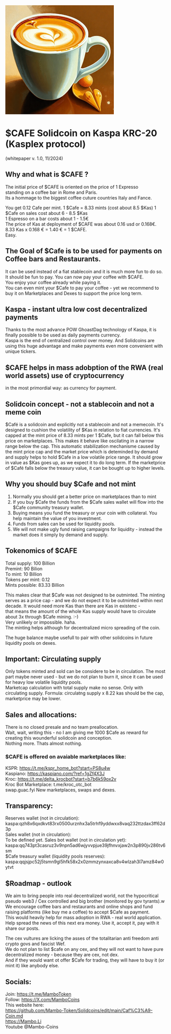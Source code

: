 <img src="https://raw.githubusercontent.com/Mambo-Token/Solidcoins/refs/heads/main/logos/CafeLogo.png" width="340" height="340">

# $CAFE Solidcoin on Kaspa KRC-20 (Kasplex protocol)
(whitepaper v. 1.0, 11/2024)

## Why and what is $CAFE ?

The initial price of $CAFE is oriented on the price of 1 Expresso  
standing on a coffee bar in Rome and Paris.  
Its a hommage to the biggest coffee cuture countries Italy and Fance.  

You get 0.12 Cafe per mint.
1 $Cafe = 8.33 mints  (cost about 8.5 $Kas)
1 $Cafe on sales cost about 6 - 8.5 $Kas  
1 Espresso on a bar costs about 1 - 1.5€  
The price of Kas at deployment of $CAFE was about 0.16 usd or 0.168€.  
8.33 Kas x 0.168 € = 1.40 € = 1 $CAFE.  
Easy.

## The Goal of $Cafe is to be used for payments on Coffee bars and Restaurants.  
It can be used instead of a fiat stablecoin and it is much more fun to do so.  
It should be fun to pay. You can now pay your coffee with $CAFE.  
You enjoy your coffee already while paying it.  
You can even mint your $Cafe to pay your coffee - yet we recommend to buy it on Marketplaces and Dexes to support the price long term.  

## Kaspa - instant ultra low cost decentralized payments
Thanks to the most advance POW GhoastDag technology of Kaspa, it is finally possible to be used as daily payments currency.  
Kaspa is the end of centralized control over money.
And Solidcoins are using this huge advantage and make payments even more convenient with unique tickers.

## $CAFE helps in mass adobption of the RWA (real world assets) use of cryptocurrency
in the most primordial way: as currency for payment.

## Solidcoin concept - not a stablecoin and not a meme coin  
$Café is a solidcoin and explicitly not a stablecoin and not a memecoin.
It's designed to cushion the volatility of $Kas in relation to fiat currencies.
It's capped at the mint price of 8.33 mints per 1 $Cafe,
but it can fall below this price on marketplaces. 
This makes it behave like oscilating in a narrow range below the cap.
This automatic stabilization mechanisme caused by the mint price cap and the market price which is deteminded by demand and supply helps to hold $Cafe in a low volatile price range.
It should grow in value as $Kas goes up, as we expect it to do long term.
If the marketprice of $Café falls below the treasury value, it can be bought up to higher levels.

## Why you should buy $Cafe and not mint
1. Normally you should get a better price on marketplaces than to mint
2. If you buy $Cafe the funds from the $Cafe sales wallet will flow into the $Cafe community treasury wallet.
3. Buying means you fund the treasury or your coin with collateral. You help maintain the value of you investment.
4. Funds from sales can be used for liquidity pools.
5. We will not make ugly fund raising campaigns for liquidity - instead the market does it simply by demand and supply.

## Tokenomics of $CAFE
Total supply: 100 Billion  
Premint: 90 Bilion  
To mint: 10 Billion  
Tokens per mint: 0.12  
Mints possible: 83.33 Billion  

This makes clear that $Cafe was not designed to be outminted. 
The minting serves as a price cap - and we do not expect it to be outminted within next decade. 
It would need more Kas than there are Kas in existenc -  
that means the amount of the whole Kas supply would have to circulate about 3x through $Cafe mining. :-)  
Very unlikely or impossible. haha.  
The minting helps although for decentralized micro spreading of the coin.  

The huge balance maybe usefull to pair with other solidcoins in future liquidity pools on dexes.

## Important: Circulating supply
Only tokens minted and sold can be considere to be in circulation.
The most part maybe never used - but we do not plan to burn it, since it can be used for heavy low volatile liquidity pools.  
Marketcap calculation with total supply make no sense. Only with circulating supply.
Formula: circulatng supply x 8.22 kas should be the cap, marketprice may be lower.

## Sales and allocations:
There is no closed presale and no team preallocation.  
Wait, wait, writing this - no I am giving me 1000 $Cafe as reward for creating this wounderful solidcoin and conception.  
Nothing more. Thats almost nothing.

### $CAFE is offered on avaiable marketplaces like:  
KSPR: https://t.me/kspr_home_bot?start=PS8u4w  
Kaspiano: https://kaspiano.com/?ref=1gZf4X3J  
Kroc: https://t.me/delta_krocbot?start=b7b6k59ox2v  
Kroc Bot Marketplace: t.me/kroc_otc_bot  
swap.guac.fyi 
New marketplaces, swaps and dexes.

## Transparency:
Reserves wallet (not in circulation):  
kaspa:qzh8x6qxdkvt83rx0500urznhx3a5trhf9yddwxx8vaq232ttzdax3ff62d3p  
Sales wallet (not in circulation):  
To be defined yet.
Sales bot wallet (not in circulation yet):  
kaspa:qq743pt3casruz3v9npn5ad6wjyvvpjue39jfhnvxjaw2n3p890jv286tv6sm  
$Cafe treasury wallet (liquidity pools reserves):  
kaspa:qqjsjpc52j5tsmn9gl5hfk58x2x0zmmzynxaxca8v4wlzah3l7amz84w0ytvt  

## $Roadmap - outlook
We aim to bring people into real decentralized world, not the hypocritical pseudo web3 / Cex controlled and big brother (monitored by gov tyrants).w
We encourage coffee bars and restaurants and online shops and fund raising platforms (like buy me a coffee) to accept $Cafe as payment.  
This would heavily help for mass adoption in RWA - real world application.  
Help spread the news of this next era money. Use it, accept it, pay with it share our posts.

The cex vultures are licking the asses of the totalitarian anti freedom anti crypto govs and fascist Wef.  
We do not plan to list $cafe on any cex, and they will not want to have pure decentralized money - because they are cex, not dex.  
And if they would want ot offer $Cafe for trading, they will have to buy it (or mint it) like anybody else.  

## Socials:  
Join: https://t.me/MamboToken  
Follow: https://X.com/MamboCoins  
This website here:  
https://github.com/Mambo-Token/Solidcoins/edit/main/Caf%C3%A9-Coin.md  
https://Mambo.Li  
Youtube @Mambo-Coins  



